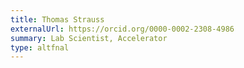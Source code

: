 ```yaml
---
title: Thomas Strauss
externalUrl: https://orcid.org/0000-0002-2308-4986
summary: Lab Scientist, Accelerator
type: altfnal
---
```

